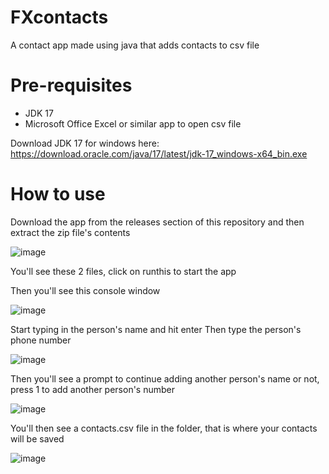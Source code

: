 # FXcontacts
A contact app made using java that adds contacts to csv file

# Pre-requisites

- JDK 17
- Microsoft Office Excel or similar app to open csv file

Download JDK 17 for windows here: https://download.oracle.com/java/17/latest/jdk-17_windows-x64_bin.exe

# How to use

Download the app from the releases section of this repository and then extract the zip file's contents

![image](https://user-images.githubusercontent.com/88923986/208235575-a4fd057c-23e2-4147-bf05-6441efe76e94.png)

You'll see these 2 files, click on runthis to start the app

Then you'll see this console window

![image](https://user-images.githubusercontent.com/88923986/208235595-46ecd0e7-390d-4b7e-bf09-de0eba838d33.png)

Start typing in the person's name and hit enter
Then type the person's phone number

![image](https://user-images.githubusercontent.com/88923986/208235648-91f49076-8b1e-4b63-b6b9-596120edaa16.png)

Then you'll see a prompt to continue adding another person's name or not, press 1 to add another person's number

![image](https://user-images.githubusercontent.com/88923986/208235667-5984a21d-7207-4623-a86a-c4cad03355eb.png)

You'll then see a contacts.csv file in the folder, that is where your contacts will be saved

![image](https://user-images.githubusercontent.com/88923986/208235710-b3c7a5e0-b078-4057-abe5-3c39ac2a905e.png)

